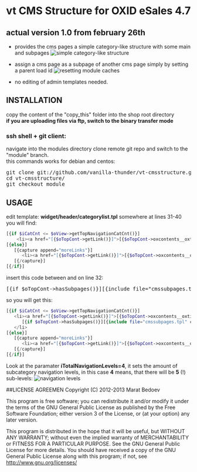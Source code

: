 # vt CMS Structure for OXID eSales 4.7
## actual version 1.0 from february 26th
* provides the cms pages a simple category-like structure with some main and subpages 
![simple category-like structure](https://raw.github.com/vanilla-thunder/vt-cmsstructure/screenshots/screenshot1.jpg)

* assign a cms page as a subpage of another cms page simply by setting a parent load id
![resetting module caches](https://raw.github.com/vanilla-thunder/vt-cmsstructure/screenshots/screenshot2.jpg)

* no editing of admin templates needed. 



## INSTALLATION
copy the content of the "copy_this" folder into the shop root directory  
**if you are uploading files via ftp, switch to the binary transfer mode**  
### ssh shell + git client:
navigate into the modules directory
clone remote git repo and switch to the "module" branch.  
this commands works for debian and centos:
<pre>
git clone git://github.com/vanilla-thunder/vt-cmsstructure.git
cd vt-cmsstructure/
git checkout module
</pre>

## USAGE
edit template:  **widget/header/categorylist.tpl**
somewhere at lines 31-40 you will find:
```php
[{if $iCatCnt <= $oView->getTopNavigationCatCnt()}]
    <li><a href="[{$oTopCont->getLink()}]">[{$oTopCont->oxcontents__oxtitle->value}]</a></li>
[{else}]
   [{capture append="moreLinks"}]
      <li><a href="[{$oTopCont->getLink()}]">[{$oTopCont->oxcontents__oxtitle->value}]</a></li>
   [{/capture}]
[{/if}]
```


insert this code between </a> and </li> on line 32:
<pre>[{if $oTopCont->hasSubpages()}][{include file="cmssubpages.tpl" cat=$oTopCont iTotalNavigationLevels=4 }][{/if}]</pre>
so you will get this:
```php
[{if $iCatCnt <= $oView->getTopNavigationCatCnt()}]
   <li><a href="[{$oTopCont->getLink()}]">[{$oTopCont->oxcontents__oxtitle->value}]</a>
      [{if $oTopCont->hasSubpages()}][{include file="cmssubpages.tpl" cat=$oTopCont iTotalNavigationLevels=4 }][{/if}]
   </li>
[{else}]
   [{capture append="moreLinks"}]
      <li><a href="[{$oTopCont->getLink()}]">[{$oTopCont->oxcontents__oxtitle->value}]</a></li>
   [{/capture}]
[{/if}]
```
Look at the paramater **iTotalNavigationLevels=4**, it sets the amount of subcategory navigation levels, in this case **4** means, that there will be **5** (!) sub-levels:
![navigation levels](https://raw.github.com/vanilla-thunder/vt-cmsstructure/screenshots/screenshot3.jpg)




##LICENSE AGREEMEN
Copyright (C) 2012-2013  Marat Bedoev

This program is free software;
you can redistribute it and/or modify it under the terms of the GNU General Public License as published by the Free Software Foundation;
either version 3 of the License, or (at your option) any later version.

This program is distributed in the hope that it will be useful, but WITHOUT ANY WARRANTY;
without even the implied warranty of MERCHANTABILITY or FITNESS FOR A PARTICULAR PURPOSE. See the GNU General Public License for more details.
You should have received a copy of the GNU General Public License along with this program; if not, see <http://www.gnu.org/licenses/>

<img src="https://ma-be.info/piwik/piwik.php?idsite=2&amp;rec=1" style="border:0" alt="" />
